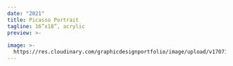 ```yaml
---
date: "2021"
title: Picasso Portrait
tagline: 16”x18”, acrylic
preview: >-
  
image: >-
  https://res.cloudinary.com/graphicdesignportfolio/image/upload/v1707160786/samples/Trey/Picasso_rsj0wp.png
---
```


